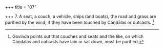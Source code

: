 +++
title = "07"

+++
7. A seat, a couch, a vehicle, ships (and boats), the road and grass are purified by the wind, if they have been touched by Caṇḍālas or outcasts. [^5] 


[^5]:  Govinda points out that couches and seats and the like, on which Caṇḍālas and outcasts have lain or sat down, must be purified.
